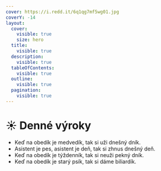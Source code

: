 ```yaml
---
cover: https://i.redd.it/6q1qg7mf5wg01.jpg
coverY: -14
layout:
  cover:
    visible: true
    size: hero
  title:
    visible: true
  description:
    visible: true
  tableOfContents:
    visible: true
  outline:
    visible: true
  pagination:
    visible: true
---
```


# ☀ Denné výroky

* Keď na obedík je medvedík, tak si uži dnešný dník.
* Asistent je pes, asistent je deň, tak si zhnus dnešný deň.
* Keď na obedík je týždenník, tak si neuži pekný dník.
* Keď na obedík je starý psík, tak si dáme biliardík.
